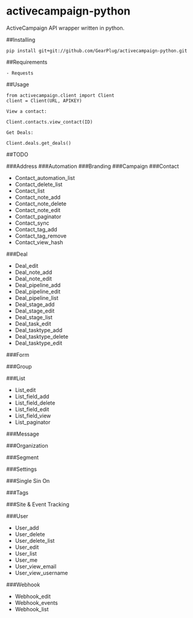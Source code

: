 # activecampaign-python
ActiveCampaign API wrapper written in python.

##Installing

```
pip install git+git://github.com/GearPlug/activecampaign-python.git
```

##Requirements

```
- Requests
```

##Usage

```
from activecampaign.client import Client
client = Client(URL, APIKEY)

View a contact:

Client.contacts.view_contact(ID)

Get Deals:

Client.deals.get_deals()
```
##TODO

###Address
###Automation
###Branding
###Campaign
###Contact

- Contact_automation_list
- Contact_delete_list
- Contact_list
- Contact_note_add
- Contact_note_delete
- Contact_note_edit
- Contact_paginator
- Contact_sync
- Contact_tag_add
- Contact_tag_remove
- Contact_view_hash

###Deal

- Deal_edit
- Deal_note_add
- Deal_note_edit
- Deal_pipeline_add
- Deal_pipeline_edit
- Deal_pipeline_list
- Deal_stage_add
- Deal_stage_edit
- Deal_stage_list
- Deal_task_edit
- Deal_tasktype_add
- Deal_tasktype_delete
- Deal_tasktype_edit

###Form

###Group

###List

- List_edit
- List_field_add
- List_field_delete
- List_field_edit
- List_field_view
- List_paginator

###Message

###Organization

###Segment

###Settings

###Single Sin On

###Tags

###Site & Event Tracking

###User

- User_add
- User_delete
- User_delete_list
- User_edit
- User_list
- User_me
- User_view_email
- User_view_username

###Webhook

- Webhook_edit
- Webhook_events
- Webhook_list
